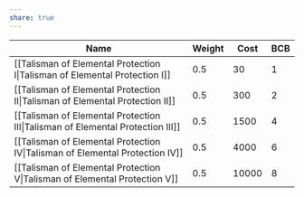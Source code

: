 ```yaml
---
share: true
---
```

| Name                                                                           | Weight | Cost  | BCB |
| ------------------------------------------------------------------------------ | ------ | ----- | --- |
| [[Talisman of Elemental Protection I\|Talisman of Elemental Protection I]]     | 0.5    | 30    | 1   |
| [[Talisman of Elemental Protection II\|Talisman of Elemental Protection II]]   | 0.5    | 300   | 2   |
| [[Talisman of Elemental Protection III\|Talisman of Elemental Protection III]] | 0.5    | 1500  | 4   |
| [[Talisman of Elemental Protection IV\|Talisman of Elemental Protection IV]]   | 0.5    | 4000  | 6   |
| [[Talisman of Elemental Protection V\|Talisman of Elemental Protection V]]     | 0.5    | 10000 | 8   |
